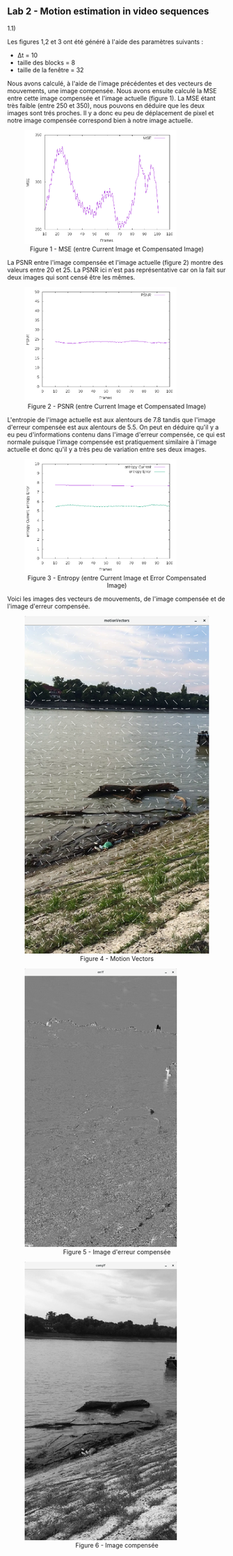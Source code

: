 ## Lab 2 - Motion estimation in video sequences

1.1)

Les figures 1,2 et 3 ont été généré à l'aide des paramètres suivants :
<ul>
  <li> Δt = 10</li>
  <li> taille des blocks = 8</li>
  <li> taille de la fenêtre = 32</li>
</ul>

Nous avons calculé, à l'aide de l'image précédentes et des vecteurs de mouvements, une image compensée. Nous avons ensuite calculé la MSE entre cette image compensée et l'image actuelle (figure 1). La MSE étant très faible (entre 250 et 350), nous pouvons en déduire que les deux images sont trés proches. Il y a donc eu peu de déplacement de pixel et notre image compensée correspond bien à notre image actuelle.
<figure>
    <img src="image/mse_compensated_10_1_8_32.png" width="350" alt="Figure 1 - MSE (entre Current Image et Compensated Image)"/>
    <figcaption style="text-align:center">Figure 1 - MSE (entre Current Image et Compensated Image)</figcaption>
</figure>

La PSNR entre l'image compensée et l'image actuelle (figure 2) montre des valeurs entre 20 et 25. La PSNR ici n'est pas représentative car on la fait sur deux images qui sont censé être les mêmes.
<figure>
    <img src="image/psnr_compensated_10_1_8_32.png" width="350" alt="Figure 2 - PSNR (entre Current Image et Compensated Image)"/>
    <figcaption style="text-align:center">Figure 2 - PSNR (entre Current Image et Compensated Image)</figcaption>
</figure>

L'entropie de l'image actuelle est aux alentours de 7.8 tandis que l'image d'erreur compensée est aux alentours de 5.5. On peut en déduire qu'il y a eu peu d'informations contenu dans l'image d'erreur compensée, ce qui est normale puisque l'image compensée est pratiquement similaire à l'image actuelle et donc qu'il y a très peu de variation entre ses deux images.
<figure>
    <img src="image/entropy_compensated_10_1_8_32.png" width="350" alt="Figure 3 - Entropy (entre Current Image et Error Compensated Image)"/>
    <figcaption style="text-align:center">Figure 3 - Entropy (entre Current Image et Error Compensated Image)</figcaption>
</figure>

Voici les images des vecteurs de mouvements, de l'image compensée et de l'image d'erreur compensée.
<figure>
    <img src="image/motion_vector_10_1_8_32.png" alt="Figure 4 - Motion Vectors"/>
    <figcaption style="text-align:center">Figure 4 - Motion Vectors</figcaption>
</figure>

<figure>
    <img src="image/compensated_error_image_10_1_8_32.png" width="350" alt="Figure 5 - Image d'erreur compensée"/>
    <figcaption style="text-align:center">Figure 5 - Image d'erreur compensée</figcaption>
</figure>

<figure>
    <img src="image/compensated_image_10_1_8_32.png" width="350" alt="Figure 5 - Image compensée"/>
    <figcaption style="text-align:center">Figure 6 - Image compensée</figcaption>
</figure>
